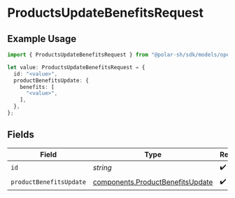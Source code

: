# ProductsUpdateBenefitsRequest

## Example Usage

```typescript
import { ProductsUpdateBenefitsRequest } from "@polar-sh/sdk/models/operations";

let value: ProductsUpdateBenefitsRequest = {
  id: "<value>",
  productBenefitsUpdate: {
    benefits: [
      "<value>",
    ],
  },
};
```

## Fields

| Field                                                                                | Type                                                                                 | Required                                                                             | Description                                                                          |
| ------------------------------------------------------------------------------------ | ------------------------------------------------------------------------------------ | ------------------------------------------------------------------------------------ | ------------------------------------------------------------------------------------ |
| `id`                                                                                 | *string*                                                                             | :heavy_check_mark:                                                                   | N/A                                                                                  |
| `productBenefitsUpdate`                                                              | [components.ProductBenefitsUpdate](../../models/components/productbenefitsupdate.md) | :heavy_check_mark:                                                                   | N/A                                                                                  |